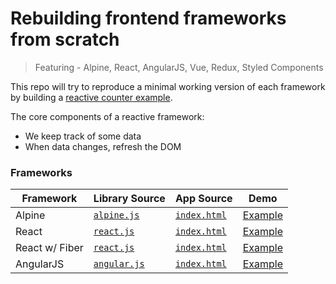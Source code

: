 # Rebuilding frontend frameworks from scratch

> Featuring - Alpine, React, AngularJS, Vue, Redux, Styled Components

This repo will try to reproduce a minimal working version of each framework by building a [reactive counter example](https://webcomponents.dev/blog/all-the-ways-to-make-a-web-component/).

The core components of a reactive framework:

- We keep track of some data
- When data changes, refresh the DOM

### Frameworks

| Framework      | Library Source                       | App Source                               | Demo                                                          |
| -------------- | ------------------------------------ | ---------------------------------------- | ------------------------------------------------------------- |
| Alpine         | [`alpine.js`](./alpine/alpine.js)    | [`index.html`](./alpine/index.html)      | [Example](https://tehkaiyu.github.io/frameworks/alpine/)      |
| React          | [`react.js`](./react/react.js)       | [`index.html`](./react/index.html)       | [Example](https://tehkaiyu.github.io/frameworks/react/)       |
| React w/ Fiber | [`react.js`](./react-fiber/react.js) | [`index.html`](./react-fiber/index.html) | [Example](https://tehkaiyu.github.io/frameworks/react-fiber/) |
| AngularJS      | [`angular.js`](./angular/angular.js) | [`index.html`](./angular/index.html)     | [Example](https://tehkaiyu.github.io/frameworks/angular/)     |
